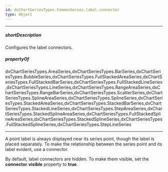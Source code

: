 ```yaml
---
id: dxChartSeriesTypes.CommonSeries.label.connector
type: Object
---
```

---
##### shortDescription
Configures the label connectors.

##### propertyOf
dxChartSeriesTypes.AreaSeries,dxChartSeriesTypes.BarSeries,dxChartSeriesTypes.BubbleSeries,dxChartSeriesTypes.FullStackedAreaSeries,dxChartSeriesTypes.FullStackedBarSeries,dxChartSeriesTypes.FullStackedLineSeries,dxChartSeriesTypes.LineSeries,dxChartSeriesTypes.RangeAreaSeries,dxChartSeriesTypes.RangeBarSeries,dxChartSeriesTypes.ScatterSeries,dxChartSeriesTypes.SplineAreaSeries,dxChartSeriesTypes.SplineSeries,dxChartSeriesTypes.StackedAreaSeries,dxChartSeriesTypes.StackedBarSeries,dxChartSeriesTypes.StackedLineSeries,dxChartSeriesTypes.StepAreaSeries,dxChartSeriesTypes.StackedSplineAreaSeries,dxChartSeriesTypes.FullStackedSplineAreaSeries,dxChartSeriesTypes.StackedSplineSeries,dxChartSeriesTypes.FullStackedSplineSeries,dxChartSeriesTypes.StepLineSeries

---
A point label is always displayed near its series point, though the label is placed separately. To make the relationship between the series point and its label evident, use a connector.

By default, label connectors are hidden. To make them visible, set the **connector**.**visible** property to **true**.